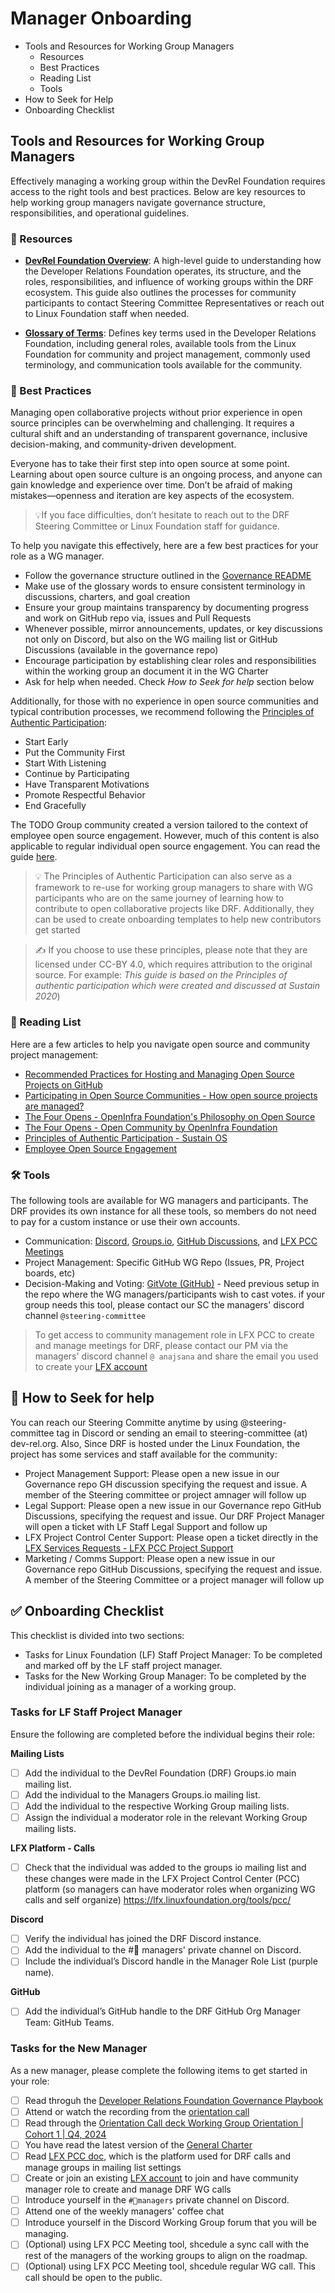 # Manager Onboarding

- Tools and Resources for Working Group Managers
    - Resources
    - Best Practices
    - Reading List
    - Tools
- How to Seek for Help
- Onboarding Checklist
  
## Tools and Resources for Working Group Managers

Effectively managing a working group within the DevRel Foundation requires access to the right tools and best practices. Below are key resources to help working group managers navigate governance structure, responsibilities, and operational guidelines.

### 📘 Resources

- **[DevRel Foundation Overview](https://github.com/DevRel-Foundation/governance/blob/main/README.md)**: A high-level guide to understanding how the Developer Relations Foundation operates, its structure, and the roles, responsibilities, and influence of working groups within the DRF ecosystem. This guide also outlines the processes for community participants to contact Steering Committee Representatives or reach out to Linux Foundation staff when needed.
  
- **[Glossary of Terms](https://github.com/DevRel-Foundation/governance/tree/main/glossary)**: Defines key terms used in the Developer Relations Foundation, including general roles, available tools from the Linux Foundation for community and project management, commonly used terminology, and communication tools available for the community.

### 📑 Best Practices

Managing open collaborative projects without prior experience in open source principles can be overwhelming and challenging. It requires a cultural shift and an understanding of transparent governance, inclusive decision-making, and community-driven development.

Everyone has to take their first step into open source at some point. Learning about open source culture is an ongoing process, and anyone can gain knowledge and experience over time. Don’t be afraid of making mistakes—openness and iteration are key aspects of the ecosystem.


> 💡If you face difficulties, don’t hesitate to reach out to the DRF Steering Committee or Linux Foundation staff for guidance.

To help you navigate this effectively, here are a few best practices for your role as a WG manager.

- Follow the governance structure outlined in the [Governance README](https://github.com/DevRel-Foundation/governance/blob/main/README.md)
- Make use of the glossary words to ensure consistent terminology in discussions, charters, and goal creation
- Ensure your group maintains transparency by documenting progress and work on GitHub repo via, issues and Pull Requests
- Whenever possible, mirror announcements, updates, or key discussions not only on Discord, but also on the WG mailing list or GitHub Discussions (available in the governance repo)
- Encourage participation by establishing clear roles and responsibilities within the working group an document it in the WG Charter
- Ask for help when needed. Check *How to Seek for help* section below

Additionally, for those with no experience in open source communities and typical contribution processes, we recommend following the [Principles of Authentic Participation](https://authentic-participation.readthedocs.io/):

- Start Early
- Put the Community First
- Start With Listening
- Continue by Participating
- Have Transparent Motivations
- Promote Respectful Behavior
- End Gracefully
  
The TODO Group community created a version tailored to the context of employee open source engagement. However, much of this content is also applicable to regular individual open source engagement. You can read the guide [here](https://todogroup.org/resources/guides/employee-open-source-engagement/).

> 💡 The Principles of Authentic Participation can also serve as a framework to re-use for working group managers to share with WG participants who are on the same journey of learning how to contribute to open collaborative projects like DRF. Additionally, they can be used to create onboarding templates to help new contributors get started

> ✍️ If you choose to use these principles, please note that they are licensed under CC-BY 4.0, which requires attribution to the original source. For example: *This guide is based on the Principles of authentic participation which were created and discussed at Sustain 2020*)


### 📑 Reading List

Here are a few articles to help you navigate open source and community project management:

- [Recommended Practices for Hosting and Managing Open Source Projects on GitHub](https://www.linuxfoundation.org/research/hosting-os-projects-on-github)
- [Participating in Open Source Communities - How open source projects are managed?](https://www.linuxfoundation.org/resources/open-source-guides/participating-in-open-source-communities?hsLang=en)
- [The Four Opens - OpenInfra Foundation's Philosophy on Open Source](https://openinfra.org/four-opens/)
- [The Four Opens - Open Community by OpenInfra Foundation](https://opendev.org/openinfra/four-opens/src/branch/master/doc/source/opencommunity.rst)
- [Principles of Authentic Participation - Sustain OS](https://authentic-participation.readthedocs.io/)
- [Employee Open Source Engagement](https://todogroup.org/resources/guides/employee-open-source-engagement/)


### 🛠 Tools

The following tools are available for WG managers and participants. The DRF provides its own instance for all these tools, so members do not need to pay for a custom instance or use their own accounts.

- Communication: [Discord](https://discord.gg/zTGT8TCa), [Groups.io](https://lists.dev-rel.org/g/main), [GitHub Discussions](https://github.com/DevRel-Foundation/governance/discussions), and [LFX PCC Meetings](https://docs.linuxfoundation.org/lfx/project-control-center)
- Project Management: Specific GitHub WG Repo (Issues, PR, Project boards, etc)
- Decision-Making and Voting: [GitVote (GitHub)](https://github.com/cncf/gitvote) - Need previous setup in the repo where the WG managers/participants wish to cast votes. if your group needs this tool, please contact our SC the managers' discord channel `@steering-committee`


> To get access to community management role in LFX PCC to create and manage meetings for DRF, please contact our PM via the managers' discord channel `@ anajsana` and share the email you used to create your [LFX account](https://sso.linuxfoundation.org/login/)

## 🙋 How to Seek for help

You can reach our Steering Committe anytime by using @steering-committee tag in Discord or sending an email to steering-committee (at) dev-rel.org. Also, Since DRF is hosted under the Linux Foundation, the project has some services and staff available for the community:

- Project Management Support: Please open a new issue in our Governance repo GH discussion specifying the request and issue. A member of the Steering committee or project amnager will follow up 
- Legal Support: Please open a new issue in our Governance repo GitHub Discussions, specifying the request and issue. Our DRF Project Manager will open a ticket with LF Staff Legal Support and follow up
- LFX Project Control Center Support: Please open a ticket directly in the [LFX Services Requests - LFX PCC Project Support](https://jira.linuxfoundation.org/plugins/servlet/desk/portal/4?requestGroup=105)
- Marketing / Comms Support: Please open a new issue in our Governance repo GitHub Discussions, specifying the request and issue. A member of the Steering Committee or a project manager will follow up


## ✅ Onboarding Checklist
This checklist is divided into two sections:

- Tasks for Linux Foundation (LF) Staff Project Manager: To be completed and marked off by the LF staff project manager.
- Tasks for the New Working Group Manager: To be completed by the individual joining as a manager of a working group.

### Tasks for LF Staff Project Manager

Ensure the following are completed before the individual begins their role:

**Mailing Lists**
- [ ] Add the individual to the DevRel Foundation (DRF) Groups.io main mailing list.
- [ ] Add the individual to the Managers Groups.io mailing list.
- [ ] Add the individual to the respective Working Group mailing lists.
- [ ] Assign the individual a moderator role in the relevant Working Group mailing lists.

**LFX Platform - Calls**
- [ ] Check that the individual was added to the groups io mailing list and these changes were made in the LFX Project Control Center (PCC) platform (so managers can have moderator roles when organizing WG calls and self organize) https://lfx.linuxfoundation.org/tools/pcc/ 

**Discord**
- [ ] Verify the individual has joined the DRF Discord instance.
- [ ] Add the individual to the #🐝 managers' private channel on Discord.
- [ ] Include the individual’s Discord handle in the Manager Role List (purple name).
  
**GitHub**  
- [ ] Add the individual’s GitHub handle to the DRF GitHub Org Manager Team: GitHub Teams.

### Tasks for the New Manager
As a new manager, please complete the following items to get started in your role:

- [ ] Read throguh the [Developer Relations Foundation Governance Playbook](https://github.com/DevRel-Foundation/governance/blob/main/README.md)
- [ ] Attend or watch the recording from the [orientation call](https://zoom.us/rec/play/a_rsO_e0NpfEP0ljSW9gi6gfG0ssW8P1JT-_SNIhJ88iBi97VvtXaT86HlwnVbFcONt_qbur5ICiBz8s.DLJM9X-dSVdcppHf?canPlayFromShare=true&from=share_recording_detail&continueMode=true&componentName=rec-play&originRequestUrl=https%3A%2F%2Fzoom.us%2Frec%2Fshare%2F3BoikSXrmTvveSGTjcCQ6L3TtPS_ii-C6tY6_Uie6ClNdRCG0x1i6-_KN19GSmnx.MMNKIO-aFmtINy24)
- [ ] Read through the [Orientation Call deck Working Group Orientation | Cohort 1 | Q4, 2024](https://docs.google.com/presentation/d/1GhnooJji8IZnqIPAZQwmd5lkIRaY_gEYjOWo-TLEPaU/edit?usp=sharing)
- [ ] You have read the latest version of the [General Charter](https://github.com/DevRel-Foundation/governance/blob/main/Technical_Charter_v1.0.adoc)
- [ ] Read [LFX PCC doc](https://docs.linuxfoundation.org/lfx/project-control-center), which is the platform used for DRF calls and manage groups in mailing list settings
- [ ] Create or join an existing [LFX account](https://sso.linuxfoundation.org/login/) to join and have community manager role to create and manage DRF WG calls
- [ ] Introduce yourself in the `#🐝managers` private channel on Discord.
- [ ] Attend one of the weekly managers' coffee chat
- [ ] Introduce yourself in the Discord Working Group forum that you will be managing.
- [ ] (Optional) using LFX PCC Meeting tool, shcedule a sync call with the rest of the managers of the working groups to align on the roadmap.
- [ ] (Optional) using LFX PCC Meeting tool, shcedule regular WG call. This call should be open to the public.
